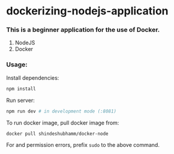 # dockerizing-nodejs-application

### This is a beginner application for the use of Docker.

1. NodeJS
1. Docker

### Usage:

Install dependencies:

```bash
npm install
```

Run server:

```bash
npm run dev # in development mode (:8081)
```

To run docker image, pull docker image from:

```bash
docker pull shindeshubhamm/docker-node
```

For and permission errors, prefix `sudo` to the above command.
